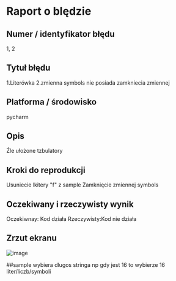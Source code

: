# Raport o blędzie

## Numer / identyfikator błędu
1, 2

## Tytuł błędu
1.Literówka
2.zmienna symbols nie posiada zamkniecia zmiennej

## Platforma / środowisko
pycharm

## Opis
Źle ułożone tzbulatory

## Kroki do reprodukcji

Usuniecie lkitery "f" z sample
Zamknięcie zmiennej symbols

## Oczekiwany i rzeczywisty wynik

Oczekiwnay: Kod działa
Rzeczywisty:Kod nie działa 

## Zrzut ekranu
![image](https://github.com/user-attachments/assets/94a6d072-486f-4381-aae7-eca8be728580)

##sample
wybiera dlugos stringa np gdy jest 16 to wybierze 16 liter/liczb/symboli
